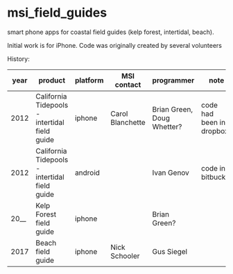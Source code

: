 # msi_field_guides
smart phone apps for coastal field guides (kelp forest, intertidal, beach).

Initial work is for iPhone. Code was originally created by several volunteers

History:

| year | product | platform | MSI contact | programmer | note | 
|------|---------|----------|-------------|------------|------|
|2012 | California Tidepools - intertidal field guide | iphone | Carol Blanchette | Brian Green, Doug Whetter? | code had been in dropbox|
|2012 | California Tidepools - intertidal field guide | android | | Ivan Genov| code in bitbucket |
|20__ | Kelp Forest field guide |iphone | |Brian Green? | | |
|2017 | Beach field guide | iphone | Nick Schooler | Gus Siegel | 


